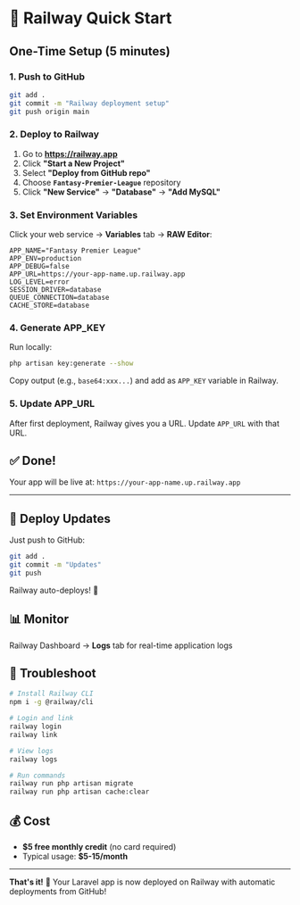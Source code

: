 # 🎯 Railway Quick Start

## One-Time Setup (5 minutes)

### 1. Push to GitHub
```bash
git add .
git commit -m "Railway deployment setup"
git push origin main
```

### 2. Deploy to Railway
1. Go to **https://railway.app**
2. Click **"Start a New Project"**
3. Select **"Deploy from GitHub repo"**
4. Choose **`Fantasy-Premier-League`** repository
5. Click **"New Service"** → **"Database"** → **"Add MySQL"**

### 3. Set Environment Variables
Click your web service → **Variables** tab → **RAW Editor**:

```env
APP_NAME="Fantasy Premier League"
APP_ENV=production
APP_DEBUG=false
APP_URL=https://your-app-name.up.railway.app
LOG_LEVEL=error
SESSION_DRIVER=database
QUEUE_CONNECTION=database
CACHE_STORE=database
```

### 4. Generate APP_KEY
Run locally:
```bash
php artisan key:generate --show
```
Copy output (e.g., `base64:xxx...`) and add as `APP_KEY` variable in Railway.

### 5. Update APP_URL
After first deployment, Railway gives you a URL. Update `APP_URL` with that URL.

## ✅ Done!
Your app will be live at: `https://your-app-name.up.railway.app`

---

## 🔄 Deploy Updates
Just push to GitHub:
```bash
git add .
git commit -m "Updates"
git push
```
Railway auto-deploys! 🚀

## 📊 Monitor
Railway Dashboard → **Logs** tab for real-time application logs

## 🐛 Troubleshoot
```bash
# Install Railway CLI
npm i -g @railway/cli

# Login and link
railway login
railway link

# View logs
railway logs

# Run commands
railway run php artisan migrate
railway run php artisan cache:clear
```

## 💰 Cost
- **$5 free monthly credit** (no card required)
- Typical usage: **$5-15/month**

---

**That's it!** 🎉 Your Laravel app is now deployed on Railway with automatic deployments from GitHub!
